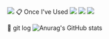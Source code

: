<img src="https://capsule-render.vercel.app/api?type=Waving&color=auto&height=300&section=header&text=welcome&fontSize=70" />
📋 Once I've Used
<a href="https://pytorch.org/" target="_blank"><img src="https://img.shields.io/badge/PyTorch-000000?style=flat&logo=PyTorch&logoColor=#EE4C2C"/></a>
<a href="https://pytorch.org/" target="_blank"><img src="https://img.shields.io/badge/Python-000000?style=flat&logo=Python&logoColor=#3776AB"/></a>
<a href="https://pytorch.org/" target="_blank"><img src="https://img.shields.io/badge/TensorFlow-000000?style=flat&logo=TensorFlow&logoColor=#FF6F00"/></a>

📝 git log
![Anurag's GitHub stats](https://github-readme-stats.vercel.app/api?username=Bluewolf31666&show_icons=true&theme=default)
